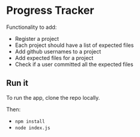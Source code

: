 # Progress Tracker

Functionality to add:
* Register a project
* Each project should have a list of expected files
* Add github usernames to a project
* Add expected files for a project
* Check if a user committed all the expected files



## Run it

To run the app, clone the repo locally.

Then:

* `npm install`
* `node index.js`
